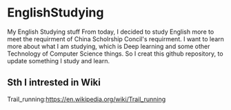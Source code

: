 # EnglishStudying
My English Studying stuff
From today, I decided to study English more to meet the requirment of China Scholrship Concil's requirment. I want to learn more about what I am studying, which is Deep learning and some other Technology of Computer Science things. So I creat this github repository, to update something I study and learn.

## Sth I intrested in Wiki
Trail_running:https://en.wikipedia.org/wiki/Trail_running

